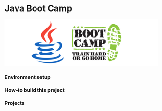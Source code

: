 # Java Boot Camp

![logo](docs/java-bootcamp.png)

### Environment setup

### How-to build this project

### Projects

